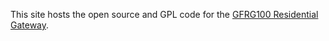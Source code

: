 This site hosts the open source and GPL code for the [GFRG100 Residential Gateway](https://fiber.google.com/devices/).